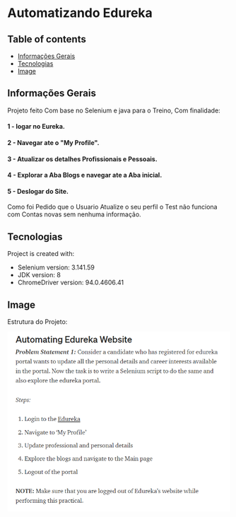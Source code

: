 # Automatizando Edureka
## Table of contents
* [Informações Gerais](#informações-gerais)
* [Tecnologias](#tecnologias)
* [Image](#image)

## Informações Gerais
Projeto feito Com base no Selenium e java para o Treino, Com finalidade:

#### 1 - logar no Eureka.
#### 2 - Navegar ate o "My Profile".
#### 3 - Atualizar os detalhes Profissionais e Pessoais.
#### 4 - Explorar a Aba Blogs e navegar ate a Aba inicial.
#### 5 - Deslogar do Site.

Como foi Pedido que o Usuario Atualize o seu perfil o Test não funciona com Contas novas sem nenhuma informação.

## Tecnologias
Project is created with:
* Selenium version: 3.141.59
* JDK version: 8
* ChromeDriver version: 94.0.4606.41
	
## Image
Estrutura do Projeto:

 <img src=".idea/01.png" title="01">
